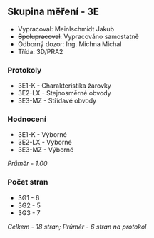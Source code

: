 ## Skupina měření - 3E
 - Vypracoval: Meinlschmidt Jakub
 - ~~Spolupracoval~~: Vypracováno samostatně
 - Odborný dozor: Ing. Michna Michal
 - Třída: 3D/PRA2
 
### Protokoly
- 3E1-K - Charakteristika žárovky
- 3E2-LX - Stejnosměrné obvody
- 3E3-MZ - Střídavé obvody

### Hodnocení
- 3E1-K - Výborné
- 3E2-LX - Výborné
- 3E3-MZ - Výborné

*Průměr - 1.00*

### Počet stran
- 3G1 - 6
- 3G2 - 5
- 3G3 - 7

*Celkem - 18 stran; Průměr - 6 stran na protokol*
